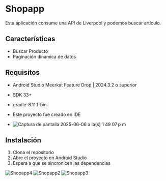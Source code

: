 # Shopapp

Esta aplicación consume una API de Liverpool y podemos buscar artículo.

## Características
- Buscar Producto
- Paginación dinamica de datos

## Requisitos
- Android Studio Meerkat Feature Drop | 2024.3.2 o superior
- SDK 33+
- gradle-8.11.1-bin

- Este proyecto fue creado en IDE
- ![Captura de pantalla 2025-06-06 a la(s) 1 49 07 p m](https://github.com/user-attachments/assets/30ed91f7-fe08-4c05-9479-e2da8b0cb759)


## Instalación
1. Clona el repositorio
2. Abre el proyecto en Android Studio
3. Espera a que se sincronicen las dependencias

![Shopapp4](https://github.com/user-attachments/assets/5e81bbf3-b2d5-4a73-8473-4edf95023b37)
![Shopapp2](https://github.com/user-attachments/assets/92a79fd4-793b-41c1-af53-90d995be8923)
![Shopapp3](https://github.com/user-attachments/assets/600e2ff3-3422-4e00-8b8a-03cefc7e8326)
